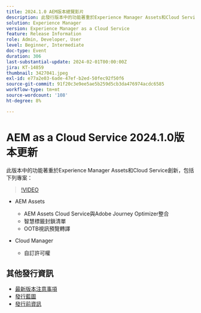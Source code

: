 ```yaml
---
title: 2024.1.0 AEM版本總覽影片
description: 此發行版本中的功能著重於Experience Manager Assets和Cloud Service創新，並包括下列專案 — AEM Assets - AEM Assets Cloud Service與Adobe Journey Optimizer整合、智慧標籤封鎖清單、OOTB影片預覽轉譯、Cloud Manager — 自訂許可權
solution: Experience Manager
version: Experience Manager as a Cloud Service
feature: Release Information
role: Admin, Developer, User
level: Beginner, Intermediate
doc-type: Event
duration: 306
last-substantial-update: 2024-02-01T00:00:00Z
jira: KT-14859
thumbnail: 3427041.jpeg
exl-id: e77a2e03-6ade-47ef-b2ed-50fec92f50f6
source-git-commit: 91f20c3e9ee5ae5b259d5cb3da476974acdc6585
workflow-type: tm+mt
source-wordcount: '108'
ht-degree: 8%

---
```


# AEM as a Cloud Service 2024.1.0版本更新

此版本中的功能著重於Experience Manager Assets和Cloud Service創新，包括下列專案：

>[!VIDEO](https://video.tv.adobe.com/v/3427041/?learn=on)

* AEM Assets
   * AEM Assets Cloud Service與Adobe Journey Optimizer整合
   * 智慧標籤封鎖清單
   * OOTB視訊預覽轉譯

* Cloud Manager
   * 自訂許可權

<!--
Have questions about the release?  Discuss the release in [Experience League Communities](https://adobe.ly/3RPNYZF) -->

## 其他發行資訊

* [最新版本注意事項](https://experienceleague.adobe.com/docs/experience-manager-cloud-service/content/release-notes/home.html?lang=zh-Hant)
* [發行藍圖](https://experienceleague.adobe.com/docs/experience-manager-release-information/aem-release-updates/update-releases-roadmap.html?lang=zh-Hant)
* [發行前資訊](https://experienceleague.adobe.com/docs/experience-manager-cloud-service/content/release-notes/prerelease.html?lang=zh-Hant)
